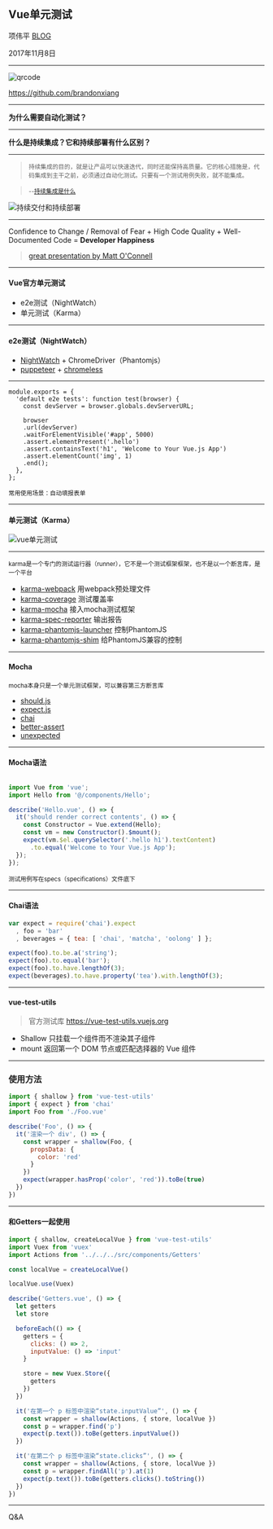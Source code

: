 ## Vue单元测试


项伟平 [BLOG](https://brandonxiang.vercel.app/)

2017年11月8日

----

![qrcode](https://keynote.vercel.app/public/img/qrcode.jpeg)


https://github.com/brandonxiang

----

**为什么需要自动化测试？**

----

**什么是持续集成？它和持续部署有什么区别？**

----

> <small>持续集成的目的，就是让产品可以快速迭代，同时还能保持高质量。它的核心措施是，代码集成到主干之前，必须通过自动化测试。只要有一个测试用例失败，就不能集成。

> --[持续集成是什么](http://www.ruanyifeng.com/blog/2015/09/continuous-integration.html)</small>

![持续交付和持续部署](https://keynote.vercel.app/public/img/bg2015092302.jpg)

----

Confidence to Change / Removal of Fear +
High Code Quality +
Well-Documented Code =
**Developer Happiness**

> [great presentation by Matt O'Connell](http://slides.com/mattoconnell/deck#/)

----

#### Vue官方单元测试

- e2e测试（NightWatch）
- 单元测试（Karma）

----

#### e2e测试（NightWatch）

- [NightWatch](https://github.com/nightwatchjs/nightwatch) + ChromeDriver（Phantomjs）
- [puppeteer](GoogleChrome/puppeteer) + [chromeless](https://github.com/graphcool/chromeless)

----

```
module.exports = {
  'default e2e tests': function test(browser) {
    const devServer = browser.globals.devServerURL;

    browser
    .url(devServer)
    .waitForElementVisible('#app', 5000)
    .assert.elementPresent('.hello')
    .assert.containsText('h1', 'Welcome to Your Vue.js App')
    .assert.elementCount('img', 1)
    .end();
  },
};
```

<small>常用使用场景：自动填报表单</small>

----

#### 单元测试（Karma）

![vue单元测试](https://keynote.vercel.app/public/img/karma.png)

----

<small>karma是一个专门的测试运行器（runner），它不是一个测试框架框架，也不是以一个断言库，是一个平台</small>

- [karma-webpack](https://github.com/webpack-contrib/karma-webpack) 用webpack预处理文件
- [karma-coverage](https://github.com/karma-runner/karma-coverage) 测试覆盖率
- [karma-mocha](https://github.com/karma-runner/karma-mocha) 接入mocha测试框架
- [karma-spec-reporter](https://github.com/mlex/karma-spec-reporter) 输出报告
- [karma-phantomjs-launcher](https://github.com/karma-runner/karma-phantomjs-launcher) 控制PhantomJS
- [karma-phantomjs-shim](https://github.com/tschaub/karma-phantomjs-shim) 给PhantomJS兼容的控制

----

#### Mocha

<small>mocha本身只是一个单元测试框架，可以兼容第三方断言库</small>

   - [should.js](https://github.com/shouldjs/should.js)
   - [expect.js](https://github.com/LearnBoost/expect.js)
   - [chai](http://chaijs.com/)
   - [better-assert](https://github.com/visionmedia/better-assert)
   - [unexpected](http://unexpected.js.org/)

----

#### Mocha语法

```javascript

import Vue from 'vue';
import Hello from '@/components/Hello';

describe('Hello.vue', () => {
  it('should render correct contents', () => {
    const Constructor = Vue.extend(Hello);
    const vm = new Constructor().$mount();
    expect(vm.$el.querySelector('.hello h1').textContent)
      .to.equal('Welcome to Your Vue.js App');
  });
});
```

<small>测试用例写在specs（specifications）文件底下</small>

----

#### Chai语法

```javascript
var expect = require('chai').expect
  , foo = 'bar'
  , beverages = { tea: [ 'chai', 'matcha', 'oolong' ] };

expect(foo).to.be.a('string');
expect(foo).to.equal('bar');
expect(foo).to.have.lengthOf(3);
expect(beverages).to.have.property('tea').with.lengthOf(3);
```

----

#### vue-test-utils

> 官方测试库
> https://vue-test-utils.vuejs.org

- Shallow 只挂载一个组件而不渲染其子组件
- mount 返回第一个 DOM 节点或匹配选择器的 Vue 组件

----

### 使用方法

```javascript
import { shallow } from 'vue-test-utils'
import { expect } from 'chai'
import Foo from './Foo.vue'

describe('Foo', () => {
  it('渲染一个 div', () => {
    const wrapper = shallow(Foo, {
      propsData: {
        color: 'red'
      }
    })
    expect(wrapper.hasProp('color', 'red')).toBe(true)
  })
})
```

----

#### 和Getters一起使用

```javascript
import { shallow, createLocalVue } from 'vue-test-utils'
import Vuex from 'vuex'
import Actions from '../../../src/components/Getters'

const localVue = createLocalVue()

localVue.use(Vuex)

describe('Getters.vue', () => {
  let getters
  let store

  beforeEach(() => {
    getters = {
      clicks: () => 2,
      inputValue: () => 'input'
    }

    store = new Vuex.Store({
      getters
    })
  })

  it('在第一个 p 标签中渲染“state.inputValue”', () => {
    const wrapper = shallow(Actions, { store, localVue })
    const p = wrapper.find('p')
    expect(p.text()).toBe(getters.inputValue())
  })

  it('在第二个 p 标签中渲染“state.clicks”', () => {
    const wrapper = shallow(Actions, { store, localVue })
    const p = wrapper.findAll('p').at(1)
    expect(p.text()).toBe(getters.clicks().toString())
  })
})
```

----

Q&A

